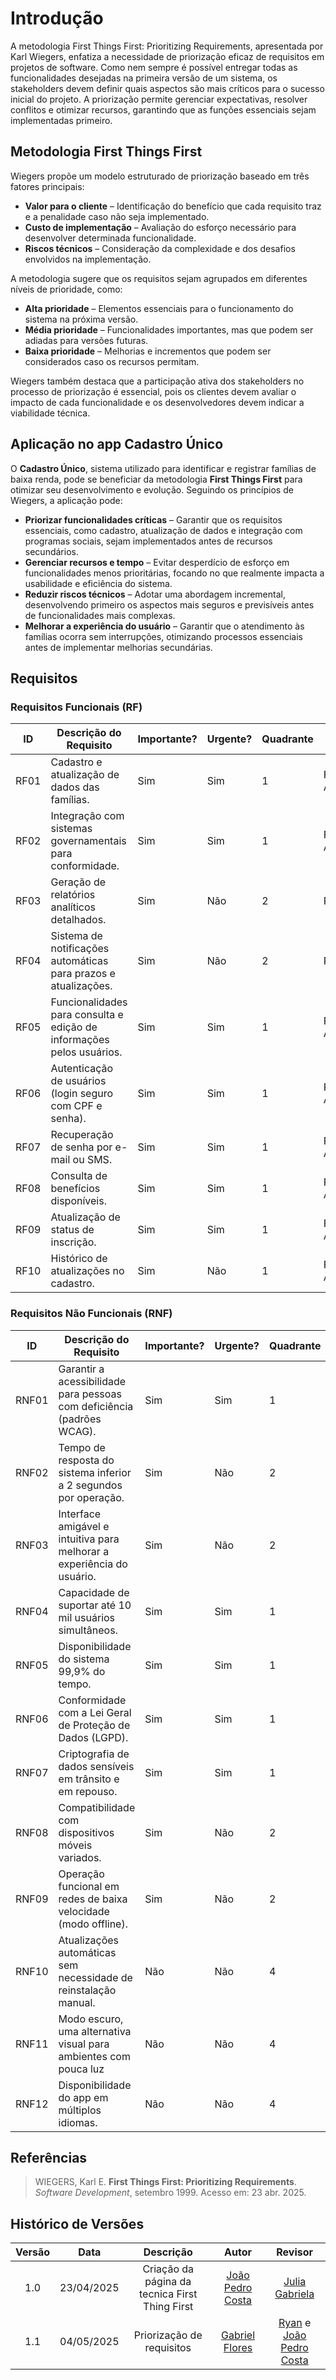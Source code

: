 # Introdução

A metodologia First Things First: Prioritizing Requirements, apresentada por Karl Wiegers, enfatiza a necessidade de priorização eficaz de requisitos em projetos de software. Como nem sempre é possível entregar todas as funcionalidades desejadas na primeira versão de um sistema, os stakeholders devem definir quais aspectos são mais críticos para o sucesso inicial do projeto. A priorização permite gerenciar expectativas, resolver conflitos e otimizar recursos, garantindo que as funções essenciais sejam implementadas primeiro.

## Metodologia First Things First
Wiegers propõe um modelo estruturado de priorização baseado em três fatores principais:
- **Valor para o cliente** – Identificação do benefício que cada requisito traz e a penalidade caso não seja implementado.
- **Custo de implementação** – Avaliação do esforço necessário para desenvolver determinada funcionalidade.
- **Riscos técnicos** – Consideração da complexidade e dos desafios envolvidos na implementação.

A metodologia sugere que os requisitos sejam agrupados em diferentes níveis de prioridade, como:
- **Alta prioridade** – Elementos essenciais para o funcionamento do sistema na próxima versão.
- **Média prioridade** – Funcionalidades importantes, mas que podem ser adiadas para versões futuras.
- **Baixa prioridade** – Melhorias e incrementos que podem ser considerados caso os recursos permitam.

Wiegers também destaca que a participação ativa dos stakeholders no processo de priorização é essencial, pois os clientes devem avaliar o impacto de cada funcionalidade e os desenvolvedores devem indicar a viabilidade técnica.

## Aplicação no app Cadastro Único
O **Cadastro Único**, sistema utilizado para identificar e registrar famílias de baixa renda, pode se beneficiar da metodologia **First Things First** para otimizar seu desenvolvimento e evolução. Seguindo os princípios de Wiegers, a aplicação pode:
- **Priorizar funcionalidades críticas** – Garantir que os requisitos essenciais, como cadastro, atualização de dados e integração com programas sociais, sejam implementados antes de recursos secundários.
- **Gerenciar recursos e tempo** – Evitar desperdício de esforço em funcionalidades menos prioritárias, focando no que realmente impacta a usabilidade e eficiência do sistema.
- **Reduzir riscos técnicos** – Adotar uma abordagem incremental, desenvolvendo primeiro os aspectos mais seguros e previsíveis antes de funcionalidades mais complexas.
- **Melhorar a experiência do usuário** – Garantir que o atendimento às famílias ocorra sem interrupções, otimizando processos essenciais antes de implementar melhorias secundárias.

## Requisitos

### Requisitos Funcionais (RF)

| **ID**  | **Descrição do Requisito** | **Importante?** | **Urgente?**| **Quadrante** | **Ação** |
|---------|----------------------------|-----------------|-------------|---------------|----------|
| RF01   | Cadastro e atualização de dados das famílias.               | Sim | Sim | 1 | Fazer Agora |
| RF02   | Integração com sistemas governamentais para conformidade.   | Sim | Sim | 1 | Fazer Agora |
| RF03   | Geração de relatórios analíticos detalhados.                | Sim | Não | 2 | Planejar |
| RF04   | Sistema de notificações automáticas para prazos e atualizações. | Sim | Não | 2 | Planejar |
| RF05   | Funcionalidades para consulta e edição de informações pelos usuários. | Sim | Sim | 1 | Fazer Agora |
| RF06   | Autenticação de usuários (login seguro com CPF e senha).       | Sim | Sim | 1 | Fazer Agora |
| RF07   | Recuperação de senha por e-mail ou SMS.                        | Sim | Sim | 1 | Fazer Agora |
| RF08   | Consulta de benefícios disponíveis.                            | Sim | Sim | 1 | Fazer Agora |
| RF09   | Atualização de status de inscrição.                            | Sim | Sim | 1 | Fazer Agora |
| RF10   | Histórico de atualizações no cadastro.                         | Sim | Não | 1 | Fazer Agora |


### Requisitos Não Funcionais (RNF)

| **ID**  | **Descrição do Requisito** | **Importante?** | **Urgente?**| **Quadrante** | **Ação** |
|---------|----------------------------|-----------------|-------------|---------------|----------|
| RNF01  | Garantir a acessibilidade para pessoas com deficiência (padrões WCAG). | Sim | Sim | 1 | Fazer Agora |
| RNF02  | Tempo de resposta do sistema inferior a 2 segundos por operação. | Sim | Não | 2 | Planejar |
| RNF03  | Interface amigável e intuitiva para melhorar a experiência do usuário. | Sim | Não | 2 | Planejar |
| RNF04  | Capacidade de suportar até 10 mil usuários simultâneos.      | Sim | Sim | 1 | Fazer Agora |
| RNF05  | Disponibilidade do sistema 99,9% do tempo.                  | Sim | Sim | 1 | Fazer Agora |
| RNF06  | Conformidade com a Lei Geral de Proteção de Dados (LGPD).       | Sim | Sim | 1 | Fazer Agora |
| RNF07  | Criptografia de dados sensíveis em trânsito e em repouso.       | Sim | Sim | 1 | Fazer Agora |
| RNF08  | Compatibilidade com dispositivos móveis variados.              | Sim | Não | 2 | Planejar |
| RNF09  | Operação funcional em redes de baixa velocidade (modo offline). | Sim | Não | 2 | Planejar |
| RNF10  | Atualizações automáticas sem necessidade de reinstalação manual. | Não | Não | 4 | Eliminar |
| RNF11  | Modo escuro, uma alternativa visual para ambientes com pouca luz  | Não | Não | 4 | Eliminar |
| RNF12  | Disponibilidade do app em múltiplos idiomas.          | Não | Não | 4 | Eliminar |

## Referências

> WIEGERS, Karl E. **First Things First: Prioritizing Requirements**. *Software Development*, setembro 1999. Acesso em: 23 abr. 2025.

## Histórico de Versões

| Versão | Data | Descrição  | Autor        | Revisor |
| :-----: | :----: | :----------: | :------------: | :--------: |
| 1.0    | 23/04/2025 | Criação da página da tecnica First Thing First| [João Pedro Costa](https://github.com/johnaopedro)                   | [Julia Gabriela](https://github.com/JuliaGabP)                      |
| 1.1 | 04/05/2025 | Priorização de requisitos | [Gabriel Flores](https://github.com/Gabrielfcoelho) | [Ryan](https://github.com/RA-Salles) e [João Pedro Costa](https://github.com/johnaopedro) |